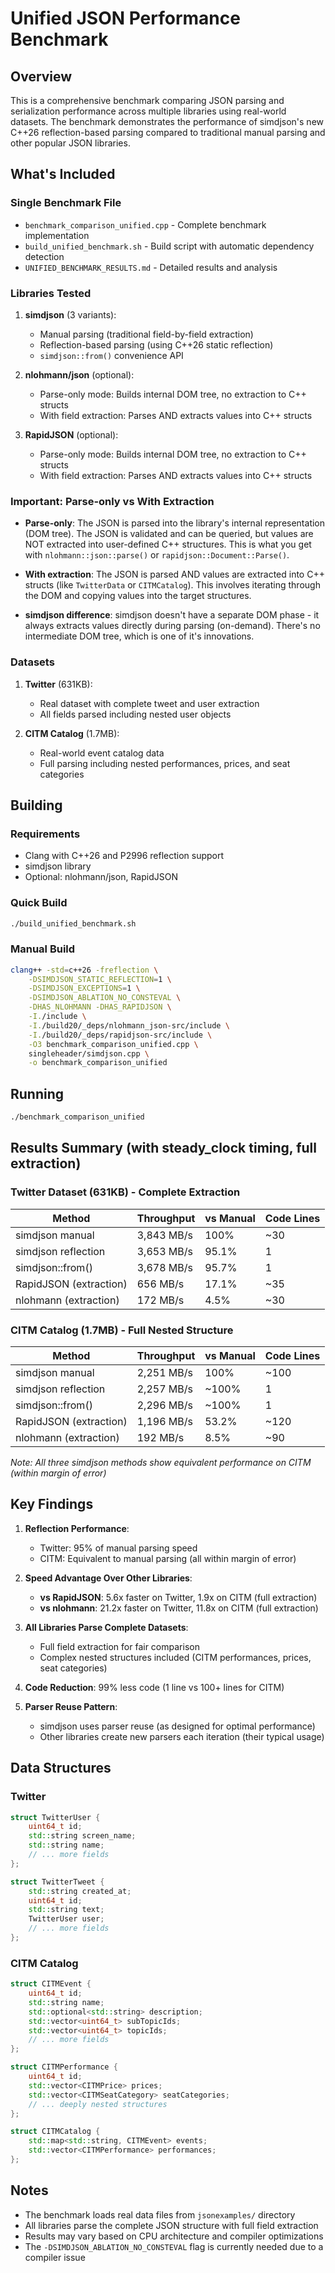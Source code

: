 # Unified JSON Performance Benchmark

## Overview

This is a comprehensive benchmark comparing JSON parsing and serialization performance across multiple libraries using real-world datasets. The benchmark demonstrates the performance of simdjson's new C++26 reflection-based parsing compared to traditional manual parsing and other popular JSON libraries.

## What's Included

### Single Benchmark File
- `benchmark_comparison_unified.cpp` - Complete benchmark implementation
- `build_unified_benchmark.sh` - Build script with automatic dependency detection
- `UNIFIED_BENCHMARK_RESULTS.md` - Detailed results and analysis

### Libraries Tested
1. **simdjson** (3 variants):
   - Manual parsing (traditional field-by-field extraction)
   - Reflection-based parsing (using C++26 static reflection)
   - `simdjson::from()` convenience API

2. **nlohmann/json** (optional):
   - Parse-only mode: Builds internal DOM tree, no extraction to C++ structs
   - With field extraction: Parses AND extracts values into C++ structs

3. **RapidJSON** (optional):
   - Parse-only mode: Builds internal DOM tree, no extraction to C++ structs
   - With field extraction: Parses AND extracts values into C++ structs

### Important: Parse-only vs With Extraction

- **Parse-only**: The JSON is parsed into the library's internal representation (DOM tree). The JSON is validated and can be queried, but values are NOT extracted into user-defined C++ structures. This is what you get with `nlohmann::json::parse()` or `rapidjson::Document::Parse()`.

- **With extraction**: The JSON is parsed AND values are extracted into C++ structs (like `TwitterData` or `CITMCatalog`). This involves iterating through the DOM and copying values into the target structures.

- **simdjson difference**: simdjson doesn't have a separate DOM phase - it always extracts values directly during parsing (on-demand). There's no intermediate DOM tree, which is one of it's innovations.

### Datasets
1. **Twitter** (631KB):
   - Real dataset with complete tweet and user extraction
   - All fields parsed including nested user objects

2. **CITM Catalog** (1.7MB):
   - Real-world event catalog data
   - Full parsing including nested performances, prices, and seat categories

## Building

### Requirements
- Clang with C++26 and P2996 reflection support
- simdjson library
- Optional: nlohmann/json, RapidJSON

### Quick Build
```bash
./build_unified_benchmark.sh
```

### Manual Build
```bash
clang++ -std=c++26 -freflection \
    -DSIMDJSON_STATIC_REFLECTION=1 \
    -DSIMDJSON_EXCEPTIONS=1 \
    -DSIMDJSON_ABLATION_NO_CONSTEVAL \
    -DHAS_NLOHMANN -DHAS_RAPIDJSON \
    -I./include \
    -I./build20/_deps/nlohmann_json-src/include \
    -I./build20/_deps/rapidjson-src/include \
    -O3 benchmark_comparison_unified.cpp \
    singleheader/simdjson.cpp \
    -o benchmark_comparison_unified
```

## Running

```bash
./benchmark_comparison_unified
```

## Results Summary (with steady_clock timing, full extraction)

### Twitter Dataset (631KB) - Complete Extraction
| Method | Throughput | vs Manual | Code Lines |
|--------|------------|-----------|------------|
| simdjson manual | 3,843 MB/s | 100% | ~30 |
| simdjson reflection | 3,653 MB/s | 95.1% | 1 |
| simdjson::from() | 3,678 MB/s | 95.7% | 1 |
| RapidJSON (extraction) | 656 MB/s | 17.1% | ~35 |
| nlohmann (extraction) | 172 MB/s | 4.5% | ~30 |

### CITM Catalog (1.7MB) - Full Nested Structure
| Method | Throughput | vs Manual | Code Lines |
|--------|------------|-----------|------------|
| simdjson manual | 2,251 MB/s | 100% | ~100 |
| simdjson reflection | 2,257 MB/s | ~100% | 1 |
| simdjson::from() | 2,296 MB/s | ~100% | 1 |
| RapidJSON (extraction) | 1,196 MB/s | 53.2% | ~120 |
| nlohmann (extraction) | 192 MB/s | 8.5% | ~90 |

*Note: All three simdjson methods show equivalent performance on CITM (within margin of error)*

## Key Findings

1. **Reflection Performance**: 
   - Twitter: 95% of manual parsing speed
   - CITM: Equivalent to manual parsing (all within margin of error)
   
2. **Speed Advantage Over Other Libraries**:
   - **vs RapidJSON**: 5.6x faster on Twitter, 1.9x on CITM (full extraction)
   - **vs nlohmann**: 21.2x faster on Twitter, 11.8x on CITM (full extraction)
   
3. **All Libraries Parse Complete Datasets**:
   - Full field extraction for fair comparison
   - Complex nested structures included (CITM performances, prices, seat categories)
   
4. **Code Reduction**: 99% less code (1 line vs 100+ lines for CITM)

5. **Parser Reuse Pattern**:
   - simdjson uses parser reuse (as designed for optimal performance)
   - Other libraries create new parsers each iteration (their typical usage)

## Data Structures

### Twitter
```cpp
struct TwitterUser {
    uint64_t id;
    std::string screen_name;
    std::string name;
    // ... more fields
};

struct TwitterTweet {
    std::string created_at;
    uint64_t id;
    std::string text;
    TwitterUser user;
    // ... more fields
};
```

### CITM Catalog
```cpp
struct CITMEvent {
    uint64_t id;
    std::string name;
    std::optional<std::string> description;
    std::vector<uint64_t> subTopicIds;
    std::vector<uint64_t> topicIds;
    // ... more fields
};

struct CITMPerformance {
    uint64_t id;
    std::vector<CITMPrice> prices;
    std::vector<CITMSeatCategory> seatCategories;
    // ... deeply nested structures
};

struct CITMCatalog {
    std::map<std::string, CITMEvent> events;
    std::vector<CITMPerformance> performances;
};
```

## Notes

- The benchmark loads real data files from `jsonexamples/` directory
- All libraries parse the complete JSON structure with full field extraction
- Results may vary based on CPU architecture and compiler optimizations
- The `-DSIMDJSON_ABLATION_NO_CONSTEVAL` flag is currently needed due to a compiler issue
